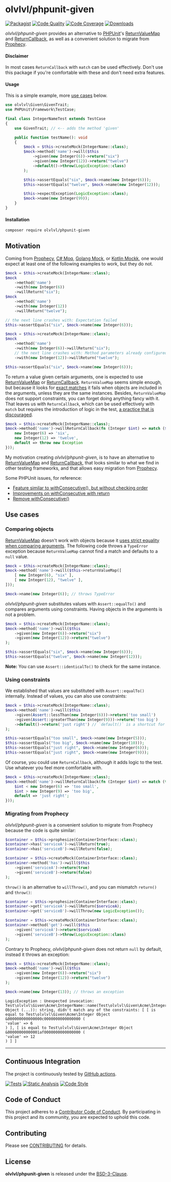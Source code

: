 # olvlvl/phpunit-given

[![Packagist](https://img.shields.io/packagist/v/olvlvl/phpunit-given.svg)](https://packagist.org/packages/olvlvl/phpunit-given)
[![Code Quality](https://img.shields.io/scrutinizer/g/olvlvl/phpunit-given.svg)](https://scrutinizer-ci.com/g/olvlvl/phpunit-given)
[![Code Coverage](https://img.shields.io/coveralls/olvlvl/phpunit-given.svg)](https://coveralls.io/r/olvlvl/phpunit-given)
[![Downloads](https://img.shields.io/packagist/dt/olvlvl/phpunit-given.svg)](https://packagist.org/packages/olvlvl/phpunit-given)

_olvlvl/phpunit-given_ provides an alternative to [PHPUnit](https://phpunit.de/)'s [ReturnValueMap][] and [ReturnCallback][], as well as a convenient solution to migrate from [Prophecy][].

#### Disclaimer

In most cases `ReturnCallback` with `match` can be used effectively. Don't use this package if you're comfortable with these and don't need extra features.

#### Usage

This is a simple example, more [use cases](#use-cases) below.

```php
use olvlvl\Given\GivenTrait;
use PHPUnit\Framework\TestCase;

final class IntegerNameTest extends TestCase
{
    use GivenTrait; // <-- adds the method 'given'

    public function testName(): void
    {
        $mock = $this->createMock(IntegerName::class);
        $mock->method('name')->will($this
            ->given(new Integer(6))->return("six")
            ->given(new Integer(12))->return("twelve")
            ->default()->throw(LogicException::class)
        );

        $this->assertEquals("six", $mock->name(new Integer(6)));
        $this->assertEquals("twelve", $mock->name(new Integer(12)));

        $this->expectException(LogicException::class);
        $mock->name(new Integer(99));
    }
}
```



#### Installation

```bash
composer require olvlvl/phpunit-given
```



## Motivation

Coming from [Prophecy][], [C# Moq](), [Golang Mock](https://github.com/golang/mock), or [Kotlin Mockk](https://mockk.io/), one would expect at least one of the following examples to work, but they do not.

```php
$mock = $this->createMock(IntegerName::class);
$mock
    ->method('name')
    ->with(new Integer(6))
    ->willReturn("six");
$mock
    ->method('name')
    ->with(new Integer(12))
    ->willReturn("twelve");

// the next line crashes with: Expectation failed
$this->assertEquals("six", $mock->name(new Integer(6)));
```

```php
$mock = $this->createMock(IntegerName::class);
$mock
    ->method('name')
    ->with(new Integer(6))->willReturn("six");
    // the next line crashes with: Method parameters already configured
    ->with(new Integer(12))->willReturn("twelve");

$this->assertEquals("six", $mock->name(new Integer(6)));
```

To return a value given certain arguments, one is expected to use [ReturnValueMap][] or [ReturnCallback][]. `ReturnValueMap` seems simple enough, but because it looks for [exact matches](https://github.com/sebastianbergmann/phpunit/blob/39efa00da7afd8460975f8532eb2687288472c27/src/Framework/MockObject/Stub/ReturnValueMap.php#L40) it fails when objects are included in the arguments, unless they are the same instances. Besides, `ReturnValueMap` does not support constraints, you can forget doing anything fancy with it. That leaves us with `ReturnCallback`, which can be used effectively with `match` but requires the introduction of logic in the test, [a practice that is discouraged](https://learn.microsoft.com/en-us/dotnet/core/testing/unit-testing-best-practices#avoid-logic-in-tests).

```php
$mock = $this->createMock(IntegerName::class);
$mock->method('name')->willReturnCallback(fn (Integer $int) => match ($int) {
    new Integer(6) => 'six',
    new Integer(12) => 'twelve',
    default => throw new Exception
}));
```

My motivation creating _olvlvl/phpunit-given_, is to have an alternative to [ReturnValueMap][] and [ReturnCallback][], that looks similar to what we find in other testing frameworks, and that allows easy migration from [Prophecy][].

Some PHPUnit issues, for reference:

- [Feature similar to withConsecutive(), but without checking order](https://github.com/sebastianbergmann/phpunit/issues/4026)
- [Improvements on withConsecutive with return](https://github.com/sebastianbergmann/phpunit/issues/4255)
- [Remove withConsecutive()](https://github.com/sebastianbergmann/phpunit/issues/4565)

## Use cases

### Comparing objects

[ReturnValueMap][] doesn't work with objects because it [uses strict equality when comparing
arguments](https://github.com/sebastianbergmann/phpunit/blob/39efa00da7afd8460975f8532eb2687288472c27/src/Framework/MockObject/Stub/ReturnValueMap.php#L40). The following code throws a `TypeError` exception because `ReturnValueMap` cannot find a match and defaults to a `null` value.

```php
$mock = $this->createMock(IntegerName::class);
$mock->method('name')->will($this->returnValueMap([
    [ new Integer(6), "six" ],
    [ new Integer(12), "twelve" ],
]));

$mock->name(new Integer(6)); // throws TypeError
```

_olvlvl/phpunit-given_ substitutes values with `Assert::equalTo()` and compares arguments using constraints. Having objects in the arguments is not a problem.

```php
$mock = $this->createMock(IntegerName::class);
$mock->method('name')->will($this
    ->given(new Integer(6))->return("six")
    ->given(new Integer(12))->return("twelve")
);

$this->assertEquals("six", $mock->name(new Integer(6)));
$this->assertEquals("twelve", $mock->name(new Integer(12)));
```

**Note:** You can use `Assert::identicalTo()` to check for the same instance.



### Using constraints

We established that values are substituted with `Assert::equalTo()` internally. Instead of values, you can also use constraints:

```php
$mock = $this->createMock(IntegerName::class);
$mock->method('name')->will($this
    ->given(Assert::lessThan(new Integer(6)))->return('too small')
    ->given(Assert::greaterThan(new Integer(9)))->return('too big')
    ->default()->return('just right') // `default()` is a shortcut for `given(Assert::anything())`
);

$this->assertEquals("too small", $mock->name(new Integer(5)));
$this->assertEquals("too big", $mock->name(new Integer(10)));
$this->assertEquals("just right", $mock->name(new Integer(6)));
$this->assertEquals("just right", $mock->name(new Integer(9)));
```

Of course, you could use `ReturnCallback`, although it adds logic to the test. Use whatever you feel more comfortable with.

```php
$mock = $this->createMock(IntegerName::class);
$mock->method('name')->willReturnCallback(fn (Integer $int) => match (true) {
    $int < new Integer(6) => 'too small',
    $int > new Integer(9) => 'too big',
    default => 'just right';
}));
```



### Migrating from Prophecy

_olvlvl/phpunit-given_ is a convenient solution to migrate from Prophecy because the code is quite similar:

```php
$container = $this->prophesize(ContainerInterface::class);
$container->has('serviceA')->willReturn(true);
$container->has('serviceB')->willReturn(false);
```
```php
$container = $this->createMock(ContainerInterface::class);
$container->method('has')->will($this
    ->given('serviceA')->return(true)
    ->given('serviceB')->return(false)
);
```

`throw()` is an alternative to `willThrow()`, and you can mismatch `return()` and `throw()`:

```php
$container = $this->prophesize(ContainerInterface::class);
$container->get('serviceA')->willReturn($serviceA);
$container->get('serviceB')->willThrow(new LogicException());
```
```php
$container = $this->createMock(ContainerInterface::class);
$container->method('get')->will($this
    ->given('serviceA')->return($serviceA)
    ->given('serviceB')->throw(LogicException::class)
);
```

Contrary to Prophecy, _olvlvl/phpunit-given_ does not return `null` by default, instead it throws an exception:

```php
$mock = $this->createMock(IntegerName::class);
$mock->method('name')->will($this
    ->given(new Integer(6))->return("six")
    ->given(new Integer(12))->return("twelve")
);

$mock->name(new Integer(13)); // throws an exception
```
```text
LogicException : Unexpected invocation: Test\olvlvl\Given\Acme\IntegerName::name(Test\olvlvl\Given\Acme\Integer Object (...)): string, didn't match any of the constraints: [ [ is equal to Test\olvlvl\Given\Acme\Integer Object &000000000000000c0000000000000000 (
'value' => 6
) ], [ is equal to Test\olvlvl\Given\Acme\Integer Object &00000000000001af0000000000000000 (
'value' => 12
) ] ]
```



----------



## Continuous Integration

The project is continuously tested by [GitHub actions](https://github.com/olvlvl/phpunit-given/actions).

[![Tests](https://github.com/olvlvl/phpunit-given/workflows/test/badge.svg?branch=main)](https://github.com/olvlvl/phpunit-given/actions?query=workflow%3Atest)
[![Static Analysis](https://github.com/olvlvl/phpunit-given/workflows/static-analysis/badge.svg?branch=main)](https://github.com/olvlvl/phpunit-given/actions?query=workflow%3Astatic-analysis)
[![Code Style](https://github.com/olvlvl/phpunit-given/workflows/code-style/badge.svg?branch=main)](https://github.com/olvlvl/phpunit-given/actions?query=workflow%3Acode-style)



## Code of Conduct

This project adheres to a [Contributor Code of Conduct](CODE_OF_CONDUCT.md). By participating in
this project and its community, you are expected to uphold this code.



## Contributing

Please see [CONTRIBUTING](CONTRIBUTING.md) for details.



## License

**olvlvl/phpunit-given** is released under the [BSD-3-Clause](LICENSE).



[ReturnValueMap]: https://github.com/sebastianbergmann/phpunit/blob/39efa00da7afd8460975f8532eb2687288472c27/src/Framework/MockObject/Stub/ReturnValueMap.php
[ReturnCallback]: https://github.com/sebastianbergmann/phpunit/blob/39efa00da7afd8460975f8532eb2687288472c27/src/Framework/MockObject/Stub/ReturnCallback.php
[Prophecy]: https://github.com/phpspec/prophecy/
